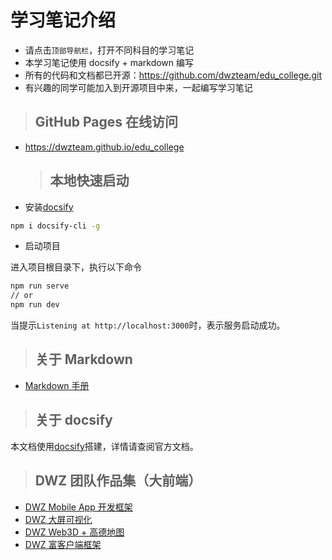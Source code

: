 # 学习笔记介绍

- 请点击`顶部导航栏`，打开不同科目的学习笔记
- 本学习笔记使用 docsify + markdown 编写
- 所有的代码和文档都已开源：https://github.com/dwzteam/edu_college.git
- 有兴趣的同学可能加入到开源项目中来，一起编写学习笔记

> ## GitHub Pages 在线访问

- https://dwzteam.github.io/edu_college

  > ## 本地快速启动

- 安装[docsify](https://docsify.js.org)

```bash
npm i docsify-cli -g
```

- 启动项目

进入项目根目录下，执行以下命令

```bash
npm run serve
// or
npm run dev
```

当提示`Listening at http://localhost:3000`时，表示服务启动成功。

> ## 关于 Markdown

- [Markdown 手册](other/markdown.md)

> ## 关于 docsify

本文档使用[docsify](https://docsify.js.org)搭建，详情请查阅官方文档。

> ## DWZ 团队作品集（大前端）

- [DWZ Mobile App 开发框架](https://dwzteam.github.io/dwz_mobile_doc_v1/#/README)
- [DWZ 大屏可视化](http://dev.jui.org/datav/dwz_datav_drug/)
- [DWZ Web3D + 高德地图](https://jui.org/z/dwz_three/dwz-three-amap.html)
- [DWZ 富客户端框架](http://jui.org/)
